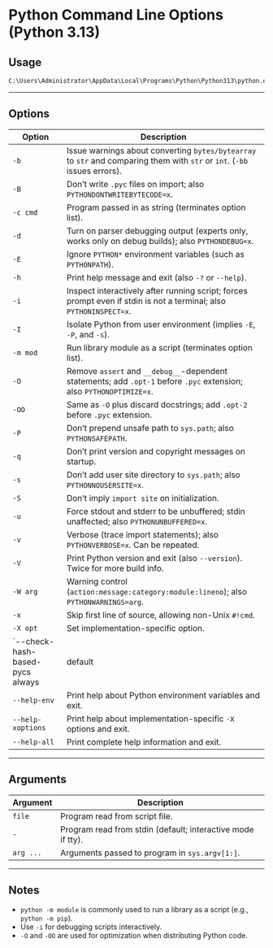 # Python Command Line Options (Python 3.13)

## Usage
```bash
C:\Users\Administrator\AppData\Local\Programs\Python\Python313\python.exe [option] ... [-c cmd | -m mod | file | -] [arg] ...
```

---

## Options

| Option | Description |
|--------|-------------|
| `-b` | Issue warnings about converting `bytes/bytearray` to `str` and comparing them with `str` or `int`. (`-bb` issues errors). |
| `-B` | Don’t write `.pyc` files on import; also `PYTHONDONTWRITEBYTECODE=x`. |
| `-c cmd` | Program passed in as string (terminates option list). |
| `-d` | Turn on parser debugging output (experts only, works only on debug builds); also `PYTHONDEBUG=x`. |
| `-E` | Ignore `PYTHON*` environment variables (such as `PYTHONPATH`). |
| `-h` | Print help message and exit (also `-?` or `--help`). |
| `-i` | Inspect interactively after running script; forces prompt even if stdin is not a terminal; also `PYTHONINSPECT=x`. |
| `-I` | Isolate Python from user environment (implies `-E`, `-P`, and `-s`). |
| `-m mod` | Run library module as a script (terminates option list). |
| `-O` | Remove `assert` and `__debug__`-dependent statements; add `.opt-1` before `.pyc` extension; also `PYTHONOPTIMIZE=x`. |
| `-OO` | Same as `-O` plus discard docstrings; add `.opt-2` before `.pyc` extension. |
| `-P` | Don’t prepend unsafe path to `sys.path`; also `PYTHONSAFEPATH`. |
| `-q` | Don’t print version and copyright messages on startup. |
| `-s` | Don’t add user site directory to `sys.path`; also `PYTHONNOUSERSITE=x`. |
| `-S` | Don’t imply `import site` on initialization. |
| `-u` | Force stdout and stderr to be unbuffered; stdin unaffected; also `PYTHONUNBUFFERED=x`. |
| `-v` | Verbose (trace import statements); also `PYTHONVERBOSE=x`. Can be repeated. |
| `-V` | Print Python version and exit (also `--version`). Twice for more build info. |
| `-W arg` | Warning control (`action:message:category:module:lineno`); also `PYTHONWARNINGS=arg`. |
| `-x` | Skip first line of source, allowing non-Unix `#!cmd`. |
| `-X opt` | Set implementation-specific option. |
| `--check-hash-based-pycs always|default|never` | Control invalidation of hash-based `.pyc` files. |
| `--help-env` | Print help about Python environment variables and exit. |
| `--help-xoptions` | Print help about implementation-specific `-X` options and exit. |
| `--help-all` | Print complete help information and exit. |

---

## Arguments

| Argument | Description |
|----------|-------------|
| `file` | Program read from script file. |
| `-` | Program read from stdin (default; interactive mode if tty). |
| `arg ...` | Arguments passed to program in `sys.argv[1:]`. |

---

## Notes
- `python -m module` is commonly used to run a library as a script (e.g., `python -m pip`).
- Use `-i` for debugging scripts interactively.
- `-O` and `-OO` are used for optimization when distributing Python code.
